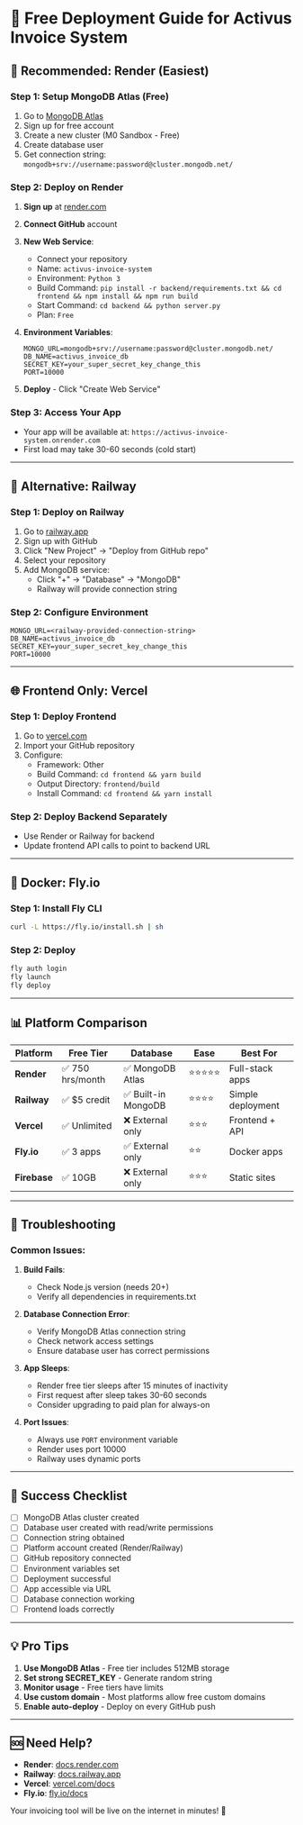 # 🚀 Free Deployment Guide for Activus Invoice System

## 🎯 **Recommended: Render (Easiest)**

### Step 1: Setup MongoDB Atlas (Free)
1. Go to [MongoDB Atlas](https://www.mongodb.com/atlas)
2. Sign up for free account
3. Create a new cluster (M0 Sandbox - Free)
4. Create database user
5. Get connection string: `mongodb+srv://username:password@cluster.mongodb.net/`

### Step 2: Deploy on Render
1. **Sign up** at [render.com](https://render.com)
2. **Connect GitHub** account
3. **New Web Service**:
   - Connect your repository
   - Name: `activus-invoice-system`
   - Environment: `Python 3`
   - Build Command: `pip install -r backend/requirements.txt && cd frontend && npm install && npm run build`
   - Start Command: `cd backend && python server.py`
   - Plan: `Free`

4. **Environment Variables**:
   ```
   MONGO_URL=mongodb+srv://username:password@cluster.mongodb.net/
   DB_NAME=activus_invoice_db
   SECRET_KEY=your_super_secret_key_change_this
   PORT=10000
   ```

5. **Deploy** - Click "Create Web Service"

### Step 3: Access Your App
- Your app will be available at: `https://activus-invoice-system.onrender.com`
- First load may take 30-60 seconds (cold start)

---

## 🚀 **Alternative: Railway**

### Step 1: Deploy on Railway
1. Go to [railway.app](https://railway.app)
2. Sign up with GitHub
3. Click "New Project" → "Deploy from GitHub repo"
4. Select your repository
5. Add MongoDB service:
   - Click "+" → "Database" → "MongoDB"
   - Railway will provide connection string

### Step 2: Configure Environment
```
MONGO_URL=<railway-provided-connection-string>
DB_NAME=activus_invoice_db
SECRET_KEY=your_super_secret_key_change_this
PORT=10000
```

---

## 🌐 **Frontend Only: Vercel**

### Step 1: Deploy Frontend
1. Go to [vercel.com](https://vercel.com)
2. Import your GitHub repository
3. Configure:
   - Framework: Other
   - Build Command: `cd frontend && yarn build`
   - Output Directory: `frontend/build`
   - Install Command: `cd frontend && yarn install`

### Step 2: Deploy Backend Separately
- Use Render or Railway for backend
- Update frontend API calls to point to backend URL

---

## 🐳 **Docker: Fly.io**

### Step 1: Install Fly CLI
```bash
curl -L https://fly.io/install.sh | sh
```

### Step 2: Deploy
```bash
fly auth login
fly launch
fly deploy
```

---

## 📊 **Platform Comparison**

| Platform | Free Tier | Database | Ease | Best For |
|----------|-----------|----------|------|----------|
| **Render** | ✅ 750 hrs/month | ✅ MongoDB Atlas | ⭐⭐⭐⭐⭐ | Full-stack apps |
| **Railway** | ✅ $5 credit | ✅ Built-in MongoDB | ⭐⭐⭐⭐ | Simple deployment |
| **Vercel** | ✅ Unlimited | ❌ External only | ⭐⭐⭐ | Frontend + API |
| **Fly.io** | ✅ 3 apps | ✅ External only | ⭐⭐ | Docker apps |
| **Firebase** | ✅ 10GB | ❌ External only | ⭐⭐⭐ | Static sites |

---

## 🔧 **Troubleshooting**

### Common Issues:

1. **Build Fails**:
   - Check Node.js version (needs 20+)
   - Verify all dependencies in requirements.txt

2. **Database Connection Error**:
   - Verify MongoDB Atlas connection string
   - Check network access settings
   - Ensure database user has correct permissions

3. **App Sleeps**:
   - Render free tier sleeps after 15 minutes of inactivity
   - First request after sleep takes 30-60 seconds
   - Consider upgrading to paid plan for always-on

4. **Port Issues**:
   - Always use `PORT` environment variable
   - Render uses port 10000
   - Railway uses dynamic ports

---

## 🎉 **Success Checklist**

- [ ] MongoDB Atlas cluster created
- [ ] Database user created with read/write permissions
- [ ] Connection string obtained
- [ ] Platform account created (Render/Railway)
- [ ] GitHub repository connected
- [ ] Environment variables set
- [ ] Deployment successful
- [ ] App accessible via URL
- [ ] Database connection working
- [ ] Frontend loads correctly

---

## 💡 **Pro Tips**

1. **Use MongoDB Atlas** - Free tier includes 512MB storage
2. **Set strong SECRET_KEY** - Generate random string
3. **Monitor usage** - Free tiers have limits
4. **Use custom domain** - Most platforms allow free custom domains
5. **Enable auto-deploy** - Deploy on every GitHub push

---

## 🆘 **Need Help?**

- **Render**: [docs.render.com](https://docs.render.com)
- **Railway**: [docs.railway.app](https://docs.railway.app)
- **Vercel**: [vercel.com/docs](https://vercel.com/docs)
- **Fly.io**: [fly.io/docs](https://fly.io/docs)

Your invoicing tool will be live on the internet in minutes! 🚀
